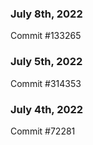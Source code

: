 ### July 8th, 2022

Commit #133265

### July 5th, 2022

Commit #314353


### July 4th, 2022

Commit #72281
